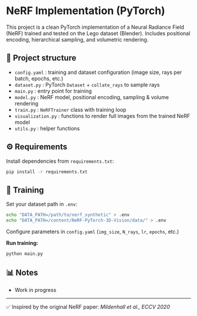 # NeRF Implementation (PyTorch)

This project is a clean PyTorch implementation of a Neural Radiance Field (NeRF) 
trained and tested on the Lego dataset (Blender). Includes positional encoding, hierarchical sampling, and volumetric rendering.

## 📂 Project structure
- `config.yaml` : training and dataset configuration (image size, rays per batch, epochs, etc.)
- `dataset.py` : PyTorch `Dataset` + `collate_rays` to sample rays
- `main.py` : entry point for training
- `model.py` : NeRF model, positional encoding, sampling & volume rendering
- `train.py` : `NeRFTrainer` class with training loop
- `visualization.py` : functions to render full images from the trained NeRF model
- `utils.py` : helper functions

## ⚙️ Requirements
Install dependencies from `requirements.txt`:
```bash
pip install -r requirements.txt
```

## 🚀 Training

Set your dataset path in `.env`:
```bash
echo "DATA_PATH=/path/to/nerf_synthetic" > .env
echo "DATA_PATH=/content/NeRF-PyTorch-3D-Vision/data/" > .env
```

Configure parameters in `config.yaml` (`img_size`, `N_rays`, `lr`, `epochs`, etc.)

**Run training:**
```bash
python main.py
```

## 📊 Notes

- Work in progress

---

✅ Inspired by the original NeRF paper: *Mildenhall et al., ECCV 2020*

